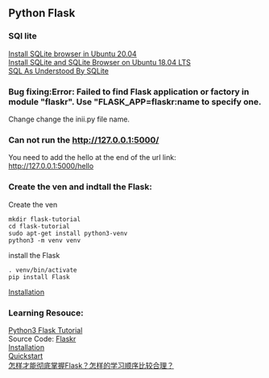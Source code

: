 ## Python Flask

### SQl lite
[Install SQLite browser in Ubuntu 20.04](https://linuxhint.com/install_sqlite_browser_ubuntu/)  
[Install SQLite and SQLite Browser on Ubuntu 18.04 LTS](https://linuxhint.com/install_sqlite_browser_ubuntu_1804/)  
[SQL As Understood By SQLite](https://sqlite.org/lang.html)  

### Bug fixing:Error: Failed to find Flask application or factory in module "flaskr". Use "FLASK_APP=flaskr:name to specify one.

Change change the inii.py file name.

### Can not run the http://127.0.0.1:5000/

You need to add the hello at the end of the url link:
http://127.0.0.1:5000/hello

### Create the ven and indtall the Flask:
Create the ven
```
mkdir flask-tutorial
cd flask-tutorial
sudo apt-get install python3-venv
python3 -m venv venv
```
install the Flask
```
. venv/bin/activate
pip install Flask
```
[Installation](https://flask.palletsprojects.com/en/1.1.x/installation/)  

### Learning Resouce: 
[Python3 Flask Tutorial](https://flask.palletsprojects.com/en/1.1.x/tutorial/#tutorial)  
Source Code: [Flaskr](https://github.com/pallets/flask/tree/1.1.2/examples/tutorial)     
[Installation](https://flask.palletsprojects.com/en/1.1.x/installation/#installation)  
[Quickstart](https://flask.palletsprojects.com/en/1.1.x/quickstart/#quickstarthttps://flask.palletsprojects.com/en/1.1.x/quickstart/#quickstart)  
[怎样才能彻底掌握Flask？怎样的学习顺序比较合理？](https://www.zhihu.com/question/20135205)  
